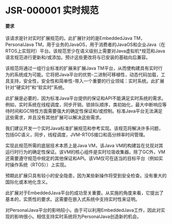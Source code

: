# JSR-000001 实时规范 

#### 要求

该请求是针对实时扩展规范的。此扩展针对的是EmbeddedJava TM，PersonalJava TM，用于业务的JavaOS，用于消费者的JavaOS和企业Java（在RTOS上实现时）平台。该规范至少在语义级别上需要对Java虚拟机*规范和Java语言规范进行更新和/或添加。预计这些更改将与已安装的基础向后兼容。

该规范将通过一组行业标准的扩展来扩展Java TM平台，从而使构建具有实时行为的系统成为可能。它将把Java平台的优势-二进制可移植性，动态代码加载，工具支持，安全性，安全性和简单性-带入一个重要的行业领域：实时系统。此扩展针对“硬实时”和“软实时”系统。

此扩展是必要的，因为标准Java平台提供的保证和API不能满足实时系统的需求。例如，实时系统在线程调度，同步开销，锁排队顺序，类初始化，最大中断响应等待时间和GC特性方面需要强大的确定性保证和/或控制。标准Java平台无法满足这些需求，并且没有其他扩展可以解决这些需求。

我们建议开发一个实时Java标准扩展规范和参考实现。该规范将解决许多问题，包括GC语义，同步，线程调度，JVM-RTOS接口和高分辨率时间管理。

实现此规范所需的底层技术本质上是Java VM，该Java VM的构建旨在兑现对其运行时行为的确定性保证。该VM的核心组件是实时垃圾收集器。除了GC外，VM还需要遵守规范中规定的其他保证和API。该VM仅可在适当的目标平台（例如实时操作系统（RTOS））上实现。

预期此扩展只具有较小的安全隐患，因为某些新操作将受到安全检查。没有重大的国际化或本地化含义。

此扩展对于EmbeddedJava平台的成功至关重要。从实施的角度来看，它提出了基本的，实质性的要求。这需要在嵌入式系统中支持实时性来证明。

对PersonalJava平台的影响较小。由于可以利用EmbeddedJava工作，因此对实现的影响很小。相信支持实时系统将为PersonalJava创造新的机会。


